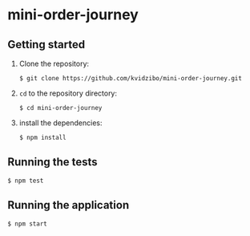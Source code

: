 # mini-order-journey
## Getting started
1. Clone the repository:

   ```
   $ git clone https://github.com/kvidzibo/mini-order-journey.git
   ```
2. `cd` to the repository directory:

   ```
   $ cd mini-order-journey
   ```
3. install the dependencies:
   ```
   $ npm install
   ```
## Running the tests
   ```
   $ npm test
   ```
## Running the application
   ```
   $ npm start
   ```